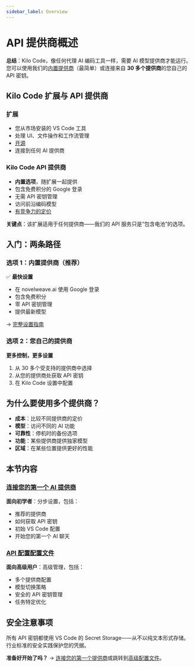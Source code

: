 ```yaml
---
sidebar_label: Overview
---
```


# API 提供商概述

**总结**：Kilo Code，像任何代理 AI 编码工具一样，需要 AI 模型提供商才能运行。您可以使用我们的[内置提供商](/providers/novelweave)（最简单）或连接来自 **30 多个提供商**的您自己的 API 密钥。

## Kilo Code 扩展与 API 提供商

### 扩展
- 您从市场安装的 VS Code 工具
- 处理 UI、文件操作和工作流管理
- [开源](https://github.com/Kilo-Org/novelweave)
- 连接到任何 AI 提供商

### Kilo Code API 提供商
- **内置选项**，随扩展一起提供
- 包含免费积分的 Google 登录
- 无需 API 密钥管理
- 访问前沿编码模型
- [有竞争力的定价](https://novelweave.ai/pricing)

**关键点**：该扩展适用于任何提供商——我们的 API 服务只是“包含电池”的选项。

## 入门：两条路径

### 选项 1：内置提供商（推荐）
✅ **最快设置**
- 在 novelweave.ai 使用 Google 登录
- 包含免费积分
- 零 API 密钥管理
- 提供最新模型

→ [完整设置指南](/providers/novelweave)

### 选项 2：您自己的提供商
**更多控制，更多设置**
1. 从 30 多个受支持的提供商中选择
2. 从您的提供商处获取 API 密钥
3. 在 Kilo Code 设置中配置

## 为什么要使用多个提供商？

- **成本**：比较不同提供商的定价
- **模型**：访问不同的 AI 功能
- **可靠性**：停机时的备份选项
- **功能**：某些提供商提供独家模型
- **区域**：在某些位置提供更好的性能

## 本节内容

### [连接您的第一个 AI 提供商](/getting-started/connecting-api-provider)
**面向初学者**：分步设置，包括：
- 推荐的提供商
- 如何获取 API 密钥
- 初始 VS Code 配置
- 开始您的第一个 AI 聊天

### [API 配置配置文件](/features/api-configuration-profiles)
**面向高级用户**：高级管理，包括：
- 多个提供商配置
- 模型切换策略
- 安全的 API 密钥管理
- 任务特定优化

## 安全注意事项

所有 API 密钥都使用 VS Code 的 Secret Storage——从不以纯文本形式存储。行业标准的安全实践保护您的凭据。

**准备好开始了吗？** → [连接您的第一个提供商](/getting-started/connecting-api-provider)或跳转到[高级配置文件](/features/api-configuration-profiles)。